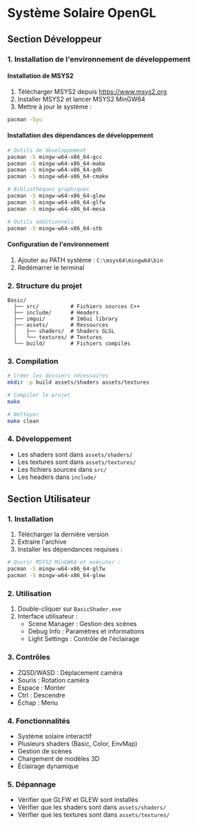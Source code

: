 # Système Solaire OpenGL

## Section Développeur

### 1. Installation de l'environnement de développement

#### Installation de MSYS2
1. Télécharger MSYS2 depuis https://www.msys2.org
2. Installer MSYS2 et lancer MSYS2 MinGW64
3. Mettre à jour le système :
```bash
pacman -Syu
```

#### Installation des dépendances de développement
```bash
# Outils de développement
pacman -S mingw-w64-x86_64-gcc
pacman -S mingw-w64-x86_64-make
pacman -S mingw-w64-x86_64-gdb
pacman -S mingw-w64-x86_64-cmake

# Bibliothèques graphiques
pacman -S mingw-w64-x86_64-glew
pacman -S mingw-w64-x86_64-glfw
pacman -S mingw-w64-x86_64-mesa

# Outils additionnels
pacman -S mingw-w64-x86_64-stb
```

#### Configuration de l'environnement
1. Ajouter au PATH système : `C:\msys64\mingw64\bin`
2. Redémarrer le terminal

### 2. Structure du projet
```
Basic/
  ├── src/          # Fichiers sources C++
  ├── include/      # Headers
  ├── imgui/        # ImGui library
  ├── assets/       # Ressources
  │   ├── shaders/  # Shaders GLSL
  │   └── textures/ # Textures
  └── build/        # Fichiers compilés
```

### 3. Compilation
```bash
# Créer les dossiers nécessaires
mkdir -p build assets/shaders assets/textures

# Compiler le projet
make

# Nettoyer
make clean
```

### 4. Développement
- Les shaders sont dans `assets/shaders/`
- Les textures sont dans `assets/textures/`
- Les fichiers sources dans `src/`
- Les headers dans `include/`

## Section Utilisateur

### 1. Installation
1. Télécharger la dernière version
2. Extraire l'archive
3. Installer les dépendances requises :
```bash
# Ouvrir MSYS2 MinGW64 et exécuter :
pacman -S mingw-w64-x86_64-glfw
pacman -S mingw-w64-x86_64-glew
```

### 2. Utilisation
1. Double-cliquer sur `BasicShader.exe`
2. Interface utilisateur :
   - Scene Manager : Gestion des scènes
   - Debug Info : Paramètres et informations
   - Light Settings : Contrôle de l'éclairage

### 3. Contrôles
- ZQSD/WASD : Déplacement caméra
- Souris : Rotation caméra
- Espace : Monter
- Ctrl : Descendre
- Échap : Menu

### 4. Fonctionnalités
- Système solaire interactif
- Plusieurs shaders (Basic, Color, EnvMap)
- Gestion de scènes
- Chargement de modèles 3D
- Éclairage dynamique

### 5. Dépannage
- Vérifier que GLFW et GLEW sont installés
- Vérifier que les shaders sont dans `assets/shaders/`
- Vérifier que les textures sont dans `assets/textures/`
